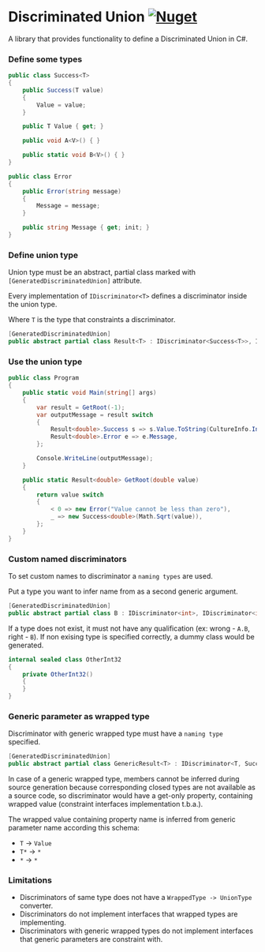 # Discriminated Union [![Nuget](https://img.shields.io/nuget/vpre/DiscriminatedUnion.CS?style=flat-square)](https://www.nuget.org/packages/DiscriminatedUnion.CS/)

A library that provides functionality to define a Discriminated Union in C#.

### Define some types
```cs
public class Success<T>
{
    public Success(T value)
    {
        Value = value;
    }

    public T Value { get; }

    public void A<V>() { }

    public static void B<V>() { }
}

public class Error
{
    public Error(string message)
    {
        Message = message;
    }

    public string Message { get; init; }
}
```

### Define union type
Union type must be an abstract, partial class marked with `[GeneratedDiscriminatedUnion]` attribute.

Every implementation of `IDiscriminator<T>` defines a discriminator inside the union type.

Where `T` is the type that constraints a discriminator.

```cs
[GeneratedDiscriminatedUnion]
public abstract partial class Result<T> : IDiscriminator<Success<T>>, IDiscriminator<Error> { }
```

### Use the union type

```cs
public class Program
{
    public static void Main(string[] args)
    {
        var result = GetRoot(-1);
        var outputMessage = result switch
        {
            Result<double>.Success s => s.Value.ToString(CultureInfo.InvariantCulture),
            Result<double>.Error e => e.Message,
        };

        Console.WriteLine(outputMessage);
    }

    public static Result<double> GetRoot(double value)
    {
        return value switch
        {
            < 0 => new Error("Value cannot be less than zero"),
            _ => new Success<double>(Math.Sqrt(value)),
        };
    }
}
```

### Custom named discriminators
To set custom names to discriminator a `naming types` are used.

Put a type you want to infer name from as a second generic argument.

```cs
[GeneratedDiscriminatedUnion]
public abstract partial class B : IDiscriminator<int>, IDiscriminator<int, OtherInt32> { }
```

If a type does not exist, it must not have any qualification (ex: wrong - `A.B`, right - `B`). If non exising type is specified correctly, a dummy class would be generated.
```cs
internal sealed class OtherInt32
{
    private OtherInt32()
    {
    }
}
```

### Generic parameter as wrapped type
Discriminator with generic wrapped type must have a `naming type` specified.

```cs
[GeneratedDiscriminatedUnion]
public abstract partial class GenericResult<T> : IDiscriminator<T, Success>, IDiscriminator<Error> { }
```

In case of a generic wrapped type, members cannot be inferred during source generation because corresponding closed types are not 
available as a source code, so discriminator would have a get-only property, containing wrapped value
(constraint interfaces implementation t.b.a.).

The wrapped value containing property name is inferred from generic parameter name according this schema:
- `T` -> `Value`
- `T*` -> `*`
- `*` -> `*`

### Limitations
 - Discriminators of same type does not have a `WrappedType -> UnionType` converter.
 - Discriminators do not implement interfaces that wrapped types are implementing.
 - Discriminators with generic wrapped types do not implement interfaces that generic parameters are constraint with.